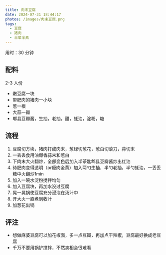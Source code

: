 ```yaml
---
title: 肉末豆腐
date: 2024-07-31 18:44:17
photos: /images/肉末豆腐.png
tags:
  - 豆腐
  - 猪肉
  - 半荤半素
---
```


用时：30 分钟

## 配料

2-3 人份

- 嫩豆腐一块
- 带肥肉的猪肉一小块
- 葱一根
- 大蒜一瓣
- 郫县豆瓣酱，生抽，老抽，醋，蚝油，淀粉，糖

<!--more-->

## 流程

1. 豆腐切方块，猪肉打成肉末，葱绿切葱花，葱白切滚刀，蒜切末
2. 一丢丢食用油爆香蒜末和葱白
3. 下肉末大火翻炒，全部变色后加入半茶匙郫县豆瓣酱炒出红油
4. 待肥肉变得透明（or瘦肉金黄）加入两勺生抽，半勺老抽，半勺蚝油，一丢丢糖中火翻炒1min
5. 加入一碗水淀粉搅拌均匀
6. 加入豆腐块，再加水没过豆腐
7. 晃一晃锅使豆腐充分浸泡在汤汁中
8. 开大火一直煮到收汁
9. 加葱花出锅

## 评注

- 想做麻婆豆腐可以加花椒面，多一点豆瓣，再加点干辣椒，豆腐最好换成老豆腐
- 千万不要用锅铲搅拌，不然卖相会很难看
